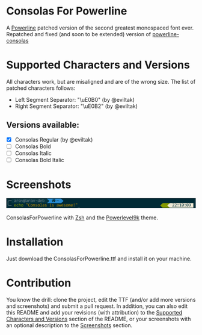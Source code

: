 # Consolas For Powerline
A [Powerline](https://github.com/powerline/powerline) patched version of the second greatest monospaced font ever. Repatched and fixed (and soon to be extended) version of [powerline-consolas](https://github.com/nicolalamacchia/powerline-consolas)

# Supported Characters and Versions
All characters work, but are misaligned and are of the wrong size. The list of patched characters follows:
- Left Segment Separator: "\uE0B0" (by @eviltak)
- Right Segment Separator: "\uE0B2" (by @eviltak)

## Versions available:
- [x] Consolas Regular (by @eviltak)
- [ ] Consolas Bold
- [ ] Consolas Italic
- [ ] Consolas Bold Italic

# Screenshots
![Zsh screenshot 1](/screenshots/zsh-screen1.png)

ConsolasForPowerline with [Zsh](http://www.zsh.org/) and the [Powerlevel9k](https://github.com/bhilburn/powerlevel9k/) theme.

# Installation
Just download the ConsolasForPowerline.ttf and install it on your machine.

# Contribution
You know the drill: clone the project, edit the TTF (and/or add more versions and screenshots) and submit a pull request.
In addition, you can also edit this README and add your revisions (with attribution) to the [Supported Characters and Versions](#supported-characters-and-versions) section of the README, or your screenshots with an optional description to the [Screenshots](#screenshots) section. 
